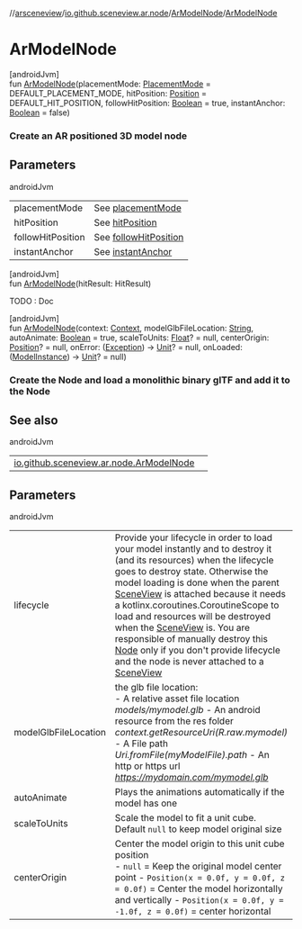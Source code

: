 //[arsceneview](../../../index.md)/[io.github.sceneview.ar.node](../index.md)/[ArModelNode](index.md)/[ArModelNode](-ar-model-node.md)

# ArModelNode

[androidJvm]\
fun [ArModelNode](-ar-model-node.md)(placementMode: [PlacementMode](../-placement-mode/index.md) = DEFAULT_PLACEMENT_MODE, hitPosition: [Position](../../../../sceneview/io.github.sceneview.math/-position/index.md) = DEFAULT_HIT_POSITION, followHitPosition: [Boolean](https://kotlinlang.org/api/latest/jvm/stdlib/kotlin/-boolean/index.html) = true, instantAnchor: [Boolean](https://kotlinlang.org/api/latest/jvm/stdlib/kotlin/-boolean/index.html) = false)

###  Create an AR positioned 3D model node

## Parameters

androidJvm

| | |
|---|---|
| placementMode | See [placementMode](../../../../arsceneview/io.github.sceneview.ar.node/-ar-model-node/[60]init[62].md) |
| hitPosition | See [hitPosition](../../../../arsceneview/io.github.sceneview.ar.node/-ar-model-node/[60]init[62].md) |
| followHitPosition | See [followHitPosition](../../../../arsceneview/io.github.sceneview.ar.node/-ar-model-node/[60]init[62].md) |
| instantAnchor | See [instantAnchor](../../../../arsceneview/io.github.sceneview.ar.node/-ar-model-node/[60]init[62].md) |

[androidJvm]\
fun [ArModelNode](-ar-model-node.md)(hitResult: HitResult)

TODO : Doc

[androidJvm]\
fun [ArModelNode](-ar-model-node.md)(context: [Context](https://developer.android.com/reference/kotlin/android/content/Context.html), modelGlbFileLocation: [String](https://kotlinlang.org/api/latest/jvm/stdlib/kotlin/-string/index.html), autoAnimate: [Boolean](https://kotlinlang.org/api/latest/jvm/stdlib/kotlin/-boolean/index.html) = true, scaleToUnits: [Float](https://kotlinlang.org/api/latest/jvm/stdlib/kotlin/-float/index.html)? = null, centerOrigin: [Position](../../../../sceneview/io.github.sceneview.math/-position/index.md)? = null, onError: ([Exception](https://kotlinlang.org/api/latest/jvm/stdlib/kotlin/-exception/index.html)) -&gt; [Unit](https://kotlinlang.org/api/latest/jvm/stdlib/kotlin/-unit/index.html)? = null, onLoaded: ([ModelInstance](../../../../sceneview/io.github.sceneview.model/-model-instance/index.md)) -&gt; [Unit](https://kotlinlang.org/api/latest/jvm/stdlib/kotlin/-unit/index.html)? = null)

###  Create the Node and load a monolithic binary glTF and add it to the Node

## See also

androidJvm

| | |
|---|---|
| [io.github.sceneview.ar.node.ArModelNode](../../../../arsceneview/io.github.sceneview.ar.node/-ar-model-node/load-model-glb.md) |  |

## Parameters

androidJvm

| | |
|---|---|
| lifecycle | Provide your lifecycle in order to load your model instantly and to destroy it (and its resources) when the lifecycle goes to destroy state. Otherwise the model loading is done when the parent [SceneView](../../../../sceneview/sceneview/io.github.sceneview/-scene-view/index.md) is attached because it needs a kotlinx.coroutines.CoroutineScope to load and resources will be destroyed when the [SceneView](../../../../sceneview/sceneview/io.github.sceneview/-scene-view/index.md) is. You are responsible of manually destroy this [Node](../../../../sceneview/sceneview/io.github.sceneview.node/-node/index.md) only if you don't provide lifecycle and the node is never attached to a [SceneView](../../../../sceneview/sceneview/io.github.sceneview/-scene-view/index.md) |
| modelGlbFileLocation | the glb file location:<br>-     A relative asset file location *models/mymodel.glb* -     An android resource from the res folder *context.getResourceUri(R.raw.mymodel)* -     A File path *Uri.fromFile(myModelFile).path* -     An http or https url *https://mydomain.com/mymodel.glb* |
| autoAnimate | Plays the animations automatically if the model has one |
| scaleToUnits | Scale the model to fit a unit cube. Default `null` to keep model original size |
| centerOrigin | Center the model origin to this unit cube position<br>-     `null` = Keep the original model center point -     `Position(x = 0.0f, y = 0.0f, z = 0.0f)` = Center the model horizontally and vertically -     `Position(x = 0.0f, y = -1.0f, z = 0.0f)` = center horizontal | bottom aligned -     `Position(x = -1.0f, y = 1.0f, z = 0.0f)` = left | top aligned -     ... |
